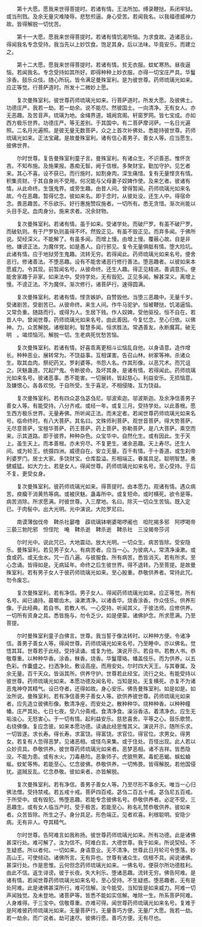 <!-- { "loadSidebar": true } -->
　　第十大愿。愿我来世得菩提时。若诸有情。王法所加。缚录鞭挞。系闭牢狱。或当刑戮。及余无量灾难陵辱。悲愁煎逼。身心受苦。若闻我名。以我福德威神力故。皆得解脱一切忧苦。

　　第十一大愿。愿我来世得菩提时。若诸有情饥渴所恼。为求食故。造诸恶业。得闻我名专念受持。我当先以上妙饮食。饱足其身。后以法味。毕竟安乐。而建立之。

　　第十二大愿。愿我来世得菩提时。若诸有情。贫无衣服。蚊虻寒热。昼夜逼恼。若闻我名。专念受持如其所好。即得种种上妙衣服。亦得一切宝庄严具。华鬘涂香。鼓乐众伎。随心所玩。皆令满足曼殊室利。是为彼世尊。药师琉璃光如来。应正等觉。行菩萨道时。所发十二微妙上愿。

　　复次曼殊室利。彼世尊药师琉璃光如来。行菩萨道时。所发大愿。及彼佛土。功德庄严。我若一劫。若一劫余。说不能尽。然彼国土。一向清净。无有女人。亦无恶趣。及苦音声。琉璃为地。金绳界道。城阙宫阁。轩窗罗网。皆七宝成。亦如西方极乐世界。功德庄严。等无差别。于其国中。有二菩萨摩诃萨。一名日光遍照。二名月光遍照。是彼无量无数菩萨。众之上首次补佛处。悉能持彼世尊。药师琉璃光如来。正法宝藏。是故曼殊室利。诸有信心善男子。善女人等。应当愿生。彼佛世界。

　　尔时世尊。复告曼殊室利童子言。曼殊室利。有诸众生。不识善恶。惟怀贪吝。不知布施。及施果报。愚痴无智。阙于信根。多聚财宝。勤加守护。见乞者来。其心不喜。设不获已。而行施时。如割身肉。深生痛惜。复有无量悭贪有情。积集资财。于其自身尚不受用。何况能与父母妻子奴婢作使。及来乞者。彼诸有情。从此命终。生饿鬼界。或旁生趣。由昔人间。曾得暂闻。药师琉璃光如来名故。今在恶趣。暂得忆念。彼如来名。即于念时。从彼处没。还生人中。得宿命念。畏恶趣苦。不乐欲乐。好行惠施赞叹施者。一切所有。悉无贪惜。渐次尚能以头目手足。血肉身分。施来求者。况余财物。

　　复次曼殊室利。若诸有情。虽于如来。受诸学处。而破尸罗。有虽不破尸罗。而破轨则。有于尸罗轨则虽得不坏。然毁正见。有虽不毁正见。而弃多闻。于佛所说。契经深义。不能解了。有虽多闻。而增上慢。由增上慢。覆蔽心故。自是非他。嫌谤正法。为魔伴党。如是愚人。自行邪见。复令无量俱胝有情。堕大险坑。此诸有情。应于地狱旁生鬼趣。流转无穷。若得闻此。药师琉璃光如来名号。便舍恶行。修诸善法。不堕恶趣。设有不能舍诸恶行修行善法。堕恶趣者。以彼如来本愿威力。令其现。前暂闻名号。从彼命终。还生人趣。得正见精进。善调意乐。便能舍家趣于非家。如来法中。受持学处。无有毁犯。正见多闻。解甚深义。离增上慢。不谤正法。不为魔伴。渐次修行。诸菩萨行。速得圆满。

　　复次曼殊室利。若诸有情。悭贪嫉妒。自赞毁他。当堕三恶趣中。无量千岁。受诸剧苦。受剧苦已。从彼命终。来生人间。作牛马驼驴。恒被鞭挞。饥渴逼恼。又常负重。随路而行。或得为人。生居下贱。作人奴婢。受他驱役。恒不自在。若昔人中。曾闻世尊。药师琉璃光如来名号。由此善因。今复忆念。至心归依。以佛神。力。众苦解脱。诸根聪利。智慧多闻。恒求胜法。常遇善友。永断魔罥。破无明　。竭烦恼河。解脱一切。生老病死忧愁苦恼。

　　复次曼殊室利。若诸有情。好喜乖离更相斗讼恼乱自他。以身语意。造作增长。种种恶业。展转常为。不饶益事。互相谋害。告召山林。树冢等神。杀诸众生。取其血肉。祭祀药叉。罗刹婆等。书怨人名。作其形像。以恶咒术。而咒诅之。厌魅蛊道。咒起尸鬼。令断彼命。及坏其身。是诸有情。若得闻此。药师琉璃光如来名号。彼诸恶事。悉不能害。一切展转。皆起慈心。利益安乐。无损恼意。及嫌恨心。各各欢悦。于自所受。生于喜足。不相侵陵。互为饶益。

　　复次曼殊室利。若有四众苾刍苾刍尼。邬波索迦。邬波斯迦。及余净信善男子善女人等。有能受持。八分齐戒。或经一年。或复三月。受持学处。以此善根。愿生西方极乐世界。无量寿佛。所听闻正法。而未定者。若闻世尊药师琉璃光如来名号。临命终时。有八大菩萨。其名曰。文殊师利菩萨。观世音菩萨。得大势菩萨。无尽意菩萨。宝檀华菩萨。药王菩萨。药上菩萨。弥勒菩萨。是八大菩萨。乘空而来。示其道路。即于彼界。种种杂色。众宝华中。自然化生。或有因此。生于天上。虽生天上。而本善根。亦未穷尽。不复更生。诸余恶趣。天上寿尽。还生人间。或为轮王。统摄四洲。威德自在。安立无量。百千有情。于十善道。或生刹帝利婆罗门。居士大家。多饶财宝。仓库盈溢。形相端正。眷属具足。聪明智慧。勇健威猛。如大力士。若是女人。得闻世尊。药师琉璃光如来名号。至心受持。于后不复。更受女身。

　　复次曼殊室利。彼药师琉璃光如来。得菩提时。由本愿力。观诸有情。遇众病苦。瘐癵干消黄热等病。或被厌魅。蛊毒所中。或复短命。或时横死。欲令是等。病苦消除。所求愿满。时彼世尊。入三摩地。名曰。除灭一切众生苦恼。既入定已。于肉髻中。出大光明。光中演说。大陀罗尼曰。

　　南谟薄伽伐帝　鞞杀社窭噜　薜琉璃钵喇婆喝啰阇也　呾陀揭多邪　阿啰喝帝　三藐三勃陀邪　怛侄陀　唵　鞞杀逝　鞞杀逝　鞞杀社　三没揭帝莎诃

　　尔时光中。说此咒已。大地震动。放大光明。一切众生。病苦皆除。受安隐乐。曼殊室利。若见男子女人。有病苦者。应当一心。为彼病人。常清净澡漱。或食或药。或无虫水。咒一百八遍。与彼服食。所有病苦。悉皆消灭。若有所求。至心念诵。皆得如是。无病延年。命终之后生彼世界。得不退转。乃至菩提。是故曼殊室利。若有男子女人于彼药师琉璃光如来。至心殷重。恭敬供养者。常持此咒。勿令废忘。

　　复次曼殊室利。若有净信。男子女人。得闻药师琉璃光如来。应正等觉。所有名号。闻已诵持。晨嚼齿木。澡漱清净。以诸香华。烧香涂香。作众伎乐。供养形像。于此经典。若自书。若教人书。一心受持。听闻其义。于彼法师。应修供养。一切所有资身之具。悉皆施与。勿令乏少。如是便蒙。诸佛护念。所求愿满。乃至菩提。

　　尔时曼殊室利童子白佛言。世尊。我当誓于像法转时。以种种方便。令诸净信。善男子善女人等。得闻世尊。药师琉璃光如来名号。乃至睡中。亦以佛名。觉悟其耳。世尊若于此经。受持读诵。或复为他。演说开示。若自书。若教人书。恭敬尊重。以种种华香。涂香。粖香。烧香。华鬘璎珞。幡盖伎乐。而为供养。以五色彩。作囊盛之。扫洒净处。敷设高座。而用安处。尔时四大天王。与其眷属。及余无量。百千天众。皆诣其所。供养守护。世尊若此经宝。流行之处。有能受持以彼世尊。药师琉璃光如来。本愿功德及闻名号。当知是处。无复横死。亦复不为诸恶鬼神夺其精气。设已夺者。还得如故。身心安乐。佛告曼殊室利。如是如是。如汝所说。曼殊室利。若有净信善男子善女人等。欲供养彼世尊。药师琉璃光如来者。应先造立彼佛形像。敷清净座。而安处之。散种种华。烧种种香。以种种幢幡。庄严其处。七日七夜。受八分斋戒。食清净食。澡浴香洁。着清净衣。应生无垢浊心。无怒害心。于一切有情。起利益安乐。慈悲喜舍。平等之心。鼓乐歌赞。右绕佛像。复应念彼。如来本愿功德。读诵此经思惟其义。演说开示。随所乐求。一切皆遂。求长寿。得长寿。求富饶。得富饶。求官位。得官位。求男女。得男女。若复有人忽得恶梦。见诸恶相。或怪鸟来集。或于住处。百怪出现。此人若以众妙资具。恭敬供养。彼世尊药师琉璃光如来者。恶梦恶相。诸不吉祥。皆悉隐没。不能为患。或有水火。刀毒悬险。恶象师子。虎狼熊罴。毒蛇恶蝎。蜈蚣蛐蜒。蚊虻等怖。若能至心。忆念彼佛。恭敬供养。一切怖畏。皆得解脱。若他国侵扰。盗贼反乱。忆念恭敬。彼如来者。亦皆解脱。

　　复次曼殊室利。若有净信。善男子善女人等。乃至尽形不事余天。唯当一心归佛法僧。受持禁戒。若五戒十戒。菩萨四百戒。苾刍二百五十戒。苾刍尼五百戒。于所受中。或有毁犯。怖堕恶趣。若能专念彼佛名号。恭敬供养者。必定不受。三恶趣生。或有女人临当产时。受于极苦。若能至心。称名礼赞恭敬供养。彼如来者。众苦皆除。所生之子。身分具足。形色端正。见者欢喜。利根聪明。安隐少病。无有非人。夺其精气。

　　尔时世尊。告阿难言如我称扬。彼世尊药师琉璃光如来。所有功德。此是诸佛甚深行处。难可解了。汝为信不。阿难白言。大德世尊。我于如来。所说契经。不生疑惑。所以者何。一切如来。身语意业。无不清净。世尊此日月轮可令堕落。妙高山王。可使倾动。诸佛所言。无有异也。世尊有诸众生。信根不具。闻说诸佛。甚深行处。作是思惟。云何但念药师琉璃光如来。一佛名号。便获尔所功德胜利。由此不信。返生诽谤。彼于长夜。失大利乐。堕诸恶趣。流转无穷。佛告阿难。是诸有情。若闻世尊药师琉璃光如来名号。至心受持。不生疑惑。堕恶趣者。无有是处阿难。此是诸佛甚深所行。难可信解。汝今能受。当知皆是如来威力。阿难一切声闻独觉。及未登地。诸菩萨等。皆悉不能如实信解。唯除一生。所系菩萨阿难。人身难得。于三宝中。信敬尊重。亦难可得。闻世尊药师琉璃光如来名号。复难于是阿难彼药师琉璃光如来。无量菩萨行。无量善巧方便。无量广大愿。我若一劫。若一劫余。而广说者。劫可速尽。彼佛行愿。善巧方便。无有尽也。

